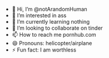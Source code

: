 - 👋 Hi, I’m @notArandomHuman
- 👀 I’m interested in ass
- 🌱 I’m currently learning nothing
- 💞️ I’m looking to collaborate on tinder
- 📫 How to reach me pornhub.com
- 😄 Pronouns: helicopter/airplane
- ⚡ Fun fact: I am worthless

<!---
notArandomHuman/notArandomHuman is a ✨ special ✨ repository because its `README.md` (this file) appears on your GitHub profile.
You can click the Preview link to take a look at your changes.
--->
